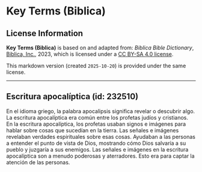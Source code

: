 # Key Terms (Biblica)

## License Information

**Key Terms (Biblica)** is based on and adapted from: _Biblica Bible Dictionary_, [Biblica, Inc.](https://www.biblica.com/), 2023, which is licensed under a [CC BY-SA 4.0 license](https://creativecommons.org/licenses/by-sa/4.0/legalcode.en).

This markdown version (created `2025-10-20`) is provided under the same license.



--------------------------------

## Escritura apocalíptica (id: 232510)

En el idioma griego, la palabra apocalipsis significa revelar o descubrir algo. La escritura apocalíptica era común entre los profetas judíos y cristianos. En la escritura apocalíptica, los profetas usaban signos e imágenes para hablar sobre cosas que sucedían en la tierra. Las señales e imágenes revelaban verdades espirituales sobre esas cosas. Ayudaban a las personas a entender el punto de vista de Dios, mostrando cómo Dios salvaría a su pueblo y juzgaría a sus enemigos. Las señales e imágenes en la escritura apocalíptica son a menudo poderosas y aterradores. Esto era para captar la atención de las personas.


